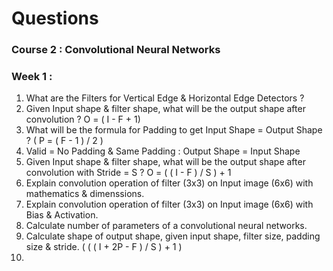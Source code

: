 
# Questions

### Course 2 : Convolutional Neural Networks

### Week 1 : 
1. What are the Filters for Vertical Edge & Horizontal Edge Detectors ? 
2. Given Input shape & filter shape, what will be the output shape after convolution  ? O = ( I - F + 1) 
3. What will be the formula for Padding to get Input Shape = Output Shape ? ( P = ( F - 1 )  / 2 )
4. Valid = No Padding & Same Padding : Output Shape = Input Shape
5. Given Input shape & filter shape, what will be the output shape after convolution with Stride = S ? O = ( ( I - F ) / S ) + 1
6. Explain convolution operation of filter (3x3) on Input image (6x6) with mathematics & dimenssions.
7. Explain convolution operation of filter (3x3) on Input image (6x6) with Bias & Activation. 
8. Calculate number of parameters of a convolutional neural networks.
9. Calculate shape of output shape, given input shape, filter size, padding size & stride. ( ( ( I + 2P - F ) / S ) + 1 )
10. 

